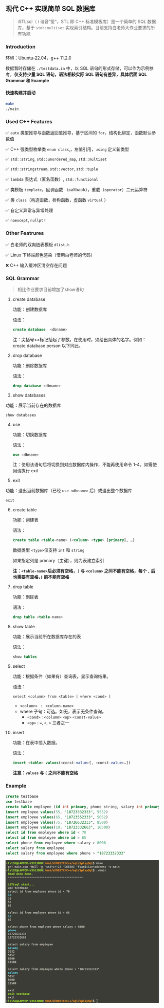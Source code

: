 ## 现代 C++ 实现简单 SQL 数据库

> iSTLsql（ i 谐音“爱”，STL 即 C++ 标准模板库）是一个简单的 SQL 数据库，基于 `std::multiset` 实现索引结构。目前支持白老师大作业要求的所有功能

### Introduction

环境：Ubuntu-22.04，g++ 11.2.0

数据暂时存储在 `./testdata.in` 中，以 SQL 语句的形式存储，可以作为示例参考，**仅支持少量 SQL 语句，语法相较实际 SQL 语句有差异，具体后面 SQL Grammar 和 Example**

#### 快速构建并启动

```sh
make
./main
```

### Used C++ Features

✅ `auto` 类型推导与函数返回值推导，基于区间的 `for`，结构化绑定，函数默认参数值

✅ C++ 强类型枚举类 `enum class`,，左值引用，`using` 定义新类型

✅ `std::string`, `std::unordered_map`, `std::multiset`

✅ `std::stringstream`, `std::vector`, `std::tuple`

✅ `lambda` 表达式（匿名函数）, `std::functional`

✅ 类模板 `template`，回调函数 （callback），重载（`operator`）二元运算符

✅ 类 `class`（构造函数，析构函数，虚函数 `virtual` ）

✅ 自定义异常与异常处理

✅ `noexcept`, `nullptr`

### Other Featrures

✅ 白老师的双向链表模板 `dlist.h`

✅ Linux 下终端颜色渲染（借用白老师的代码）

❌ C++ 输入缓冲区清空存在问题

### SQL Grammar

> 相比作业要求目前增加了show语句

1. create database 

   功能：创建数据库 

   语法： 

   ```sql
   create database  <dbname>
   ```

   注：尖括号<>标记括起了参数。在使用时，须给出具体的名字。例如： create database person 以下同此。

2. drop database

   功能：删除数据库 

   语法： 

   ```sql
   drop database <dbname>
   ```

3.  show databases

   功能：展示当前存在的数据库

   ```sql
   show databases
   ```

4. use

   功能：切换数据库 

   语法：

   ```sql
   use <dbname>
   ```

   注：使用该语句后将切换到对应数据库内操作，不能再使用命令 1-4，如需使用请执行 exit

5.  exit

   功能：退出当前数据库（已经 `use <dbname>` 后）或退出整个数据库

   ```sql
   exit
   ```

6. create table

   功能：创建表

   语法：

   ```sql
   create table <table-name> (<column> <type> [primary], …)
   ```

   数据类型 `<type>`仅支持 `int` 和 `string`

   如果指定列是 primary（主键），则为表建立索引

   **注：`<table-name>`后必须有空格，`(` 与 `<column>` 之间不能有空格，每个 `,` 后也需要有空格，`)` 前不能有空格**

7. drop table

   功能：删除表

   语法：

   ```sql
   drop table <table-name>
   ```

8. show table

   功能：展示当前所在数据库存在的表

   语法：

   ```sql
   show tables
   ```

9. select

   功能：根据条件（如果有）查询表，显示查询结果。

   语法：

   ```
   select <column> from <table> [ where <cond> ]
   ```

   - `<column> ` :  ` <column-name>`
   - where 子句：可选。如无，表示无条件查询。
     - `<cond>` :  `<column>` `<op>` `<const-value>`
     - `<op>` : `=`, `<`, `>` 三者之一

10. insert

    功能：在表中插入数据。

    语法：

    ```sql
    insert <table> values(<const-value>[, <const-value>…])
    ```
    **注意：`values` 与 `(` 之间不能有空格**

### Example

```sql
create testbase
use testbase
create table employee (id int primary, phone string, salary int primary)
insert employee values(55, "18723332333", 5552)
insert employee values(65, "18723552333", 5052)
insert employee values(75, "18726632333", 8500)
insert employee values(10, "18723332663", 10500)
select id from employee where id < 70
select id from employee where id = 65
select phone from employee where salary > 8000
select salary from employee
select salary from employee where phone > "18723332333"
```

![image-20221209134754164](./images/image-20221209134754164.png)
